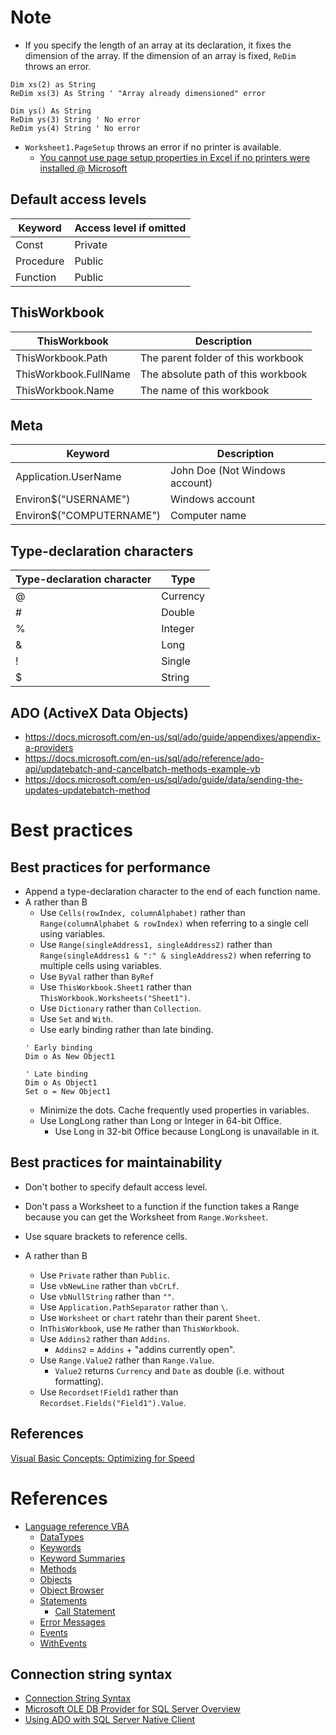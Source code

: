 # Note
* If you specify the length of an array at its declaration, it fixes the dimension of the array. If the dimension of an array is fixed, `ReDim` throws an error.
```vba
Dim xs(2) as String
ReDim xs(3) As String ' "Array already dimensioned" error

Dim ys() As String
ReDim ys(3) String ' No error
ReDim ys(4) String ' No error
```
* `Worksheet1.PageSetup` throws an error if no printer is available.
  * [You cannot use page setup properties in Excel if no printers were installed @ Microsoft](https://support.microsoft.com/en-us/help/291298/you-cannot-use-page-setup-properties-in-excel-if-no-printers-were-inst)

## Default access levels
Keyword|Access level if omitted
---|---
Const|Private
Procedure|Public
Function|Public

## ThisWorkbook
ThisWorkbook|Description
---|---
ThisWorkbook.Path|The parent folder of this workbook
ThisWorkbook.FullName|The absolute path of this workbook
ThisWorkbook.Name|The name of this workbook

## Meta
Keyword|Description
---|---
Application.UserName|John Doe (Not Windows account)
Environ$("USERNAME")|Windows account
Environ$("COMPUTERNAME")|Computer name

## Type-declaration characters
Type-declaration character|Type
---|---
@|Currency
#|Double
%|Integer
&|Long
!|Single
$|String

## ADO (ActiveX Data Objects)
* https://docs.microsoft.com/en-us/sql/ado/guide/appendixes/appendix-a-providers
* https://docs.microsoft.com/en-us/sql/ado/reference/ado-api/updatebatch-and-cancelbatch-methods-example-vb
* https://docs.microsoft.com/en-us/sql/ado/guide/data/sending-the-updates-updatebatch-method

# Best practices

## Best practices for performance
* Append a type-declaration character to the end of each function name.
* A rather than B
  * Use `Cells(rowIndex, columnAlphabet)` rather than `Range(columnAlphabet & rowIndex)` when referring to a single cell using variables.
  * Use `Range(singleAddress1, singleAddress2)` rather than `Range(singleAddress1 & ":" & singleAddress2)` when referring to multiple cells using variables.
  * Use `ByVal` rather than `ByRef` 
  * Use `ThisWorkbook.Sheet1` rather than `ThisWorkbook.Worksheets("Sheet1")`.
  * Use `Dictionary` rather than `Collection`.
  * Use `Set` and `With`.
  * Use early binding rather than late binding.
  ```vba
  ' Early binding
  Dim o As New Object1
  
  ' Late binding
  Dim o As Object1
  Set o = New Object1
  ```
  * Minimize the dots. Cache frequently used properties in variables.
  * Use LongLong rather than Long or Integer in 64-bit Office.
    * Use Long in 32-bit Office because LongLong is unavailable in it.
    
## Best practices for maintainability
* Don't bother to specify default access level.
* Don't pass a Worksheet to a function if the function takes a Range because you can get the Worksheet from `Range.Worksheet`.
* Use square brackets to reference cells.

* A rather than B
  * Use `Private` rather than `Public`.
  * Use `vbNewLine` rather than `vbCrLf`.
  * Use `vbNullString` rather than `""`.
  * Use `Application.PathSeparator` rather than `\`.
  * Use `Worksheet` or `chart` ratehr than their parent `Sheet`.
  * In`ThisWorkbook`, use `Me` rather than `ThisWorkbook`.
  * Use `Addins2` rather than `Addins`.
    * `Addins2` = `Addins` + "addins currently open".
  * Use `Range.Value2` rather than `Range.Value`.
    * `Value2` returns `Currency` and `Date` as double (i.e. without formatting).
  * Use `Recordset!Field1` rather than `Recordset.Fields("Field1").Value`.

## References
[Visual Basic Concepts: Optimizing for Speed](https://msdn.microsoft.com/en-us/library/aa263514.aspx)

# References
* [Language reference VBA](https://msdn.microsoft.com/en-us/vba/vba-language-reference)
  * [DataTypes](https://msdn.microsoft.com/en-us/vba/language-reference-vba/articles/data-types)
  * [Keywords](https://msdn.microsoft.com/en-us/vba/language-reference-vba/articles/keywords-visual-basic-for-applications)
  * [Keyword Summaries](https://msdn.microsoft.com/en-us/vba/language-reference-vba/articles/keyword-summaries)
  * [Methods](https://msdn.microsoft.com/en-us/vba/language-reference-vba/articles/methods-visual-basic-for-applications)
  * [Objects](https://msdn.microsoft.com/en-us/vba/language-reference-vba/articles/objects-visual-basic-for-applications)
  * [Object Browser](https://msdn.microsoft.com/en-us/vba/language-reference-vba/articles/object-browser-visual-basic-for-applications)
  * [Statements](https://msdn.microsoft.com/en-us/vba/language-reference-vba/articles/statements)
    * [Call Statement](https://msdn.microsoft.com/en-us/vba/language-reference-vba/articles/call-statement)
  * [Error Messages](https://msdn.microsoft.com/en-us/vba/language-reference-vba/articles/error-messages)
  * [Events](https://msdn.microsoft.com/en-us/vba/language-reference-vba/articles/events-object-vba-add-in-object-model)
  * [WithEvents](https://msdn.microsoft.com/en-us/vba/language-reference-vba/articles/withevents-keyword)

## Connection string syntax
* [Connection String Syntax](https://docs.microsoft.com/en-us/dotnet/framework/data/adonet/connection-string-syntax)
* [Microsoft OLE DB Provider for SQL Server Overview](https://docs.microsoft.com/en-us/sql/ado/guide/appendixes/microsoft-ole-db-provider-for-sql-server)
* [Using ADO with SQL Server Native Client](https://docs.microsoft.com/en-us/sql/relational-databases/native-client/applications/using-ado-with-sql-server-native-client)
